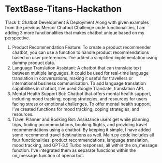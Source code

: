 # TextBase-Titans-Hackathon

Track 1: Chatbot Development & Deployment
Along with given examples from the previous Mercor Chatbot Challenge code functionalities, I am adding 3 more functionalities that makes chatbot unique based on my perspective.
1. Product Recommendation Feature:
To create a product recommender chatbot, you can use a function to handle product recommendations based on user preferences. I’ve added a simplified implementation using dummy product data.
2. Language Translation Assistant:
A chatbot that can translate text between multiple languages. It could be used for real-time language translation in conversations, making it useful for travellers or international business communication.
To add language translation capabilities in chatbot, I’ve used Google Translate, translation API.
3. Mental Health Support Bot:
Chatbot that offers mental health support, including mood tracking, coping strategies, and resources for users facing stress or emotional challenges.
To offer mental health support, I’ve created functions for mood tracking, coping strategies, and resources.
4. Travel Planner and Booking Bot:
Assistance users get while planning trips, finding accommodations, booking flights, and providing travel recommendations using a chatbot.
By keeping it simple, I have added some recommend travel destinations as well.
Main.py code includes all four functionalities: product recommendations, language translation, mood tracking, and GPT-3.5 Turbo responses, all within the on_message function. I’ve integrated them as separate functions within the on_message function of openai bot.
